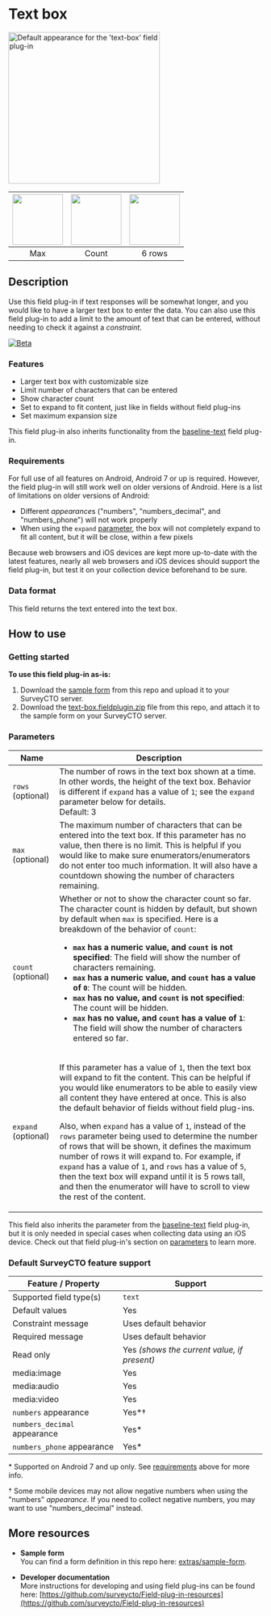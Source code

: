 # Text box

<img src="extras/readme-images/default.png" width="300px" alt="Default appearance for the 'text-box' field plug-in">

|<img src="extras/readme-images/max.png" width="100px">|<img src="extras/readme-images/count.png" width="100px">|<img src="extras/readme-images/six_rows.png" width="100px">|
|:---:|:---:|:---:|
|Max|Count|6 rows|

## Description

Use this field plug-in if text responses will be somewhat longer, and you would like to have a larger text box to enter the data. You can also use this field plug-in to add a limit to the amount of text that can be entered, without needing to check it against a *constraint*.

[![Beta](extras/readme-images/download-button.png)](https://github.com/surveycto/text-box/raw/main/text-box.fieldplugin.zip)

### Features

* Larger text box with customizable size
* Limit number of characters that can be entered
* Show character count
* Set to expand to fit content, just like in fields without field plug-ins
* Set maximum expansion size

This field plug-in also inherits functionality from the [baseline-text](https://github.com/surveycto/baseline-text/blob/master/README.md) field plug-in.

### Requirements

For full use of all features on Android, Android 7 or up is required. However, the field plug-in will still work well on older versions of Android. Here is a list of limitations on older versions of Android:

* Different <i>appearance</i>s ("numbers", "numbers_decimal", and "numbers_phone") will not work properly
* When using the `expand` [parameter](#parameters), the box will not completely expand to fit all content, but it will be close, within a few pixels

Because web browsers and iOS devices are kept more up-to-date with the latest features, nearly all web browsers and iOS devices should support the field plug-in, but test it on your collection device beforehand to be sure.

### Data format

This field returns the text entered into the text box.

## How to use

### Getting started

**To use this field plug-in as-is:**

1. Download the [sample form](https://github.com/surveycto/text-box/blob/main/extras/sample-form/Text%20box%20sample%20form.xlsx?raw=true) from this repo and upload it to your SurveyCTO server.
1. Download the [text-box.fieldplugin.zip](https://github.com/surveycto/text-box/raw/main/text-box.fieldplugin.zip) file from this repo, and attach it to the sample form on your SurveyCTO server.

### Parameters

|Name|Description|
|---|---|
|`rows` (optional)|The number of rows in the text box shown at a time. In other words, the height of the text box. Behavior is different if `expand` has a value of `1`; see the `expand` parameter below for details.<br>Default: 3|
|`max` (optional)|The maximum number of characters that can be entered into the text box. If this parameter has no value, then there is no limit. This is helpful if you would like to make sure enumerators/enumerators do not enter too much information. It will also have a countdown showing the number of characters remaining.|
|`count` (optional)|Whether or not to show the character count so far. The character count is hidden by default, but shown by default when `max` is specified. Here is a breakdown of the behavior of `count`:<ul><li>**`max` has a numeric value, and `count` is not specified**: The field will show the number of characters remaining.</li><li>**`max` has a numeric value, and `count` has a value of `0`**: The count will be hidden.</li><li>**`max` has no value, and `count` is not specified**:  The count will be hidden.</li><li>**`max` has no value, and `count` has a value of `1`**: The field will show the number of characters entered so far.</li></ul>|
|`expand` (optional)|<p>If this parameter has a value of `1`, then the text box will expand to fit the content. This can be helpful if you would like enumerators to be able to easily view all content they have entered at once. This is also the default behavior of fields without field plug-ins.</p><p>Also, when `expand` has a value of `1`, instead of the `rows` parameter being used to determine the number of rows that will be shown, it defines the maximum number of rows it will expand to. For example, if `expand` has a value of `1`, and `rows` has a value of `5`, then the text box will expand until it is 5 rows tall, and then the enumerator will have to scroll to view the rest of the content.</p>|

This field also inherits the parameter from the [baseline-text](https://github.com/surveycto/baseline-text/blob/master/README.md) field plug-in, but it is only needed in special cases when collecting data using an iOS device. Check out that field plug-in's section on [parameters](https://github.com/surveycto/baseline-text#parameters) to learn more.

### Default SurveyCTO feature support

| Feature / Property | Support |
| --- | --- |
| Supported field type(s) | `text`|
| Default values | Yes |
| Constraint message | Uses default behavior |
| Required message | Uses default behavior |
| Read only | Yes *(shows the current value, if present)* |
| media:image | Yes |
| media:audio | Yes |
| media:video | Yes |
| `numbers` appearance | Yes*† |
| `numbers_decimal` appearance | Yes* |
| `numbers_phone` appearance | Yes* |

\* Supported on Android 7 and up only. See [requirements](#requirements) above for more info.

† Some mobile devices may not allow negative numbers when using the "numbers" *appearance*. If you need to collect negative numbers, you may want to use "numbers_decimal" instead.

## More resources

* **Sample form**  
You can find a form definition in this repo here: [extras/sample-form](extras/sample-form).

* **Developer documentation**  
More instructions for developing and using field plug-ins can be found here: [https://github.com/surveycto/Field-plug-in-resources](https://github.com/surveycto/Field-plug-in-resources)